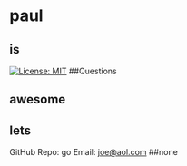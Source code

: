 # paul
  ## is
  [![License: MIT](https://img.shields.io/badge/License-MIT-yellow.svg)](https://opensource.org/licenses/MIT)
  ##Questions
  ## awesome
  ## lets
  GitHub Repo: go
  Email: joe@aol.com
  ##none
